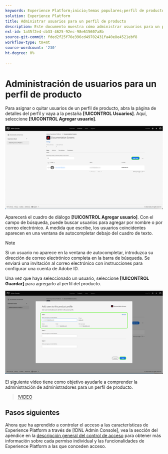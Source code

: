 ```yaml
---
keywords: Experience Platform;inicio;temas populares;perfil de producto
solution: Experience Platform
title: Administrar usuarios para un perfil de producto
description: Este documento muestra cómo administrar usuarios para un perfil de producto en la interfaz de usuario de Adobe Experience Platform.
exl-id: 1a35f2e4-cb33-4625-92ec-98e615607a8b
source-git-commit: fded2f25f76e396cd49702431fa40e8e4521ebf8
workflow-type: tm+mt
source-wordcount: '230'
ht-degree: 0%

---
```


# Administración de usuarios para un perfil de producto

Para asignar o quitar usuarios de un perfil de producto, abra la página de detalles del perfil y vaya a la pestaña **[!UICONTROL Usuarios]**. Aquí, seleccione **[!UICONTROL Agregar usuario]**.

![La página de detalles del perfil de producto muestra los usuarios enumerados en la ficha [!UICONTROL Usuarios].](../images/add-user.png)

Aparecerá el cuadro de diálogo **[!UICONTROL Agregar usuario]**. Con el campo de búsqueda, puede buscar usuarios para agregar por nombre o por correo electrónico. A medida que escribe, los usuarios coincidentes aparecen en una ventana de autocompletar debajo del cuadro de texto.

>[!NOTE]
>
>Si un usuario no aparece en la ventana de autocompletar, introduzca su dirección de correo electrónico completa en la barra de búsqueda. Se enviará una invitación al correo electrónico con instrucciones para configurar una cuenta de Adobe ID.

Una vez que haya seleccionado un usuario, seleccione **[!UICONTROL Guardar]** para agregarlo al perfil del producto.

![Agregue usuarios a la página de perfil de productos destacando los detalles del usuario.](../images/save-user.png)

El siguiente vídeo tiene como objetivo ayudarle a comprender la administración de administradores para un perfil de producto.

>[!VIDEO](https://video.tv.adobe.com/v/3423933/?learn=on&captions=spa)

## Pasos siguientes

Ahora que ha aprendido a controlar el acceso a las características de Experience Platform a través de [!DNL Admin Console], vea la sección del apéndice en la [descripción general del control de acceso](../home.md) para obtener más información sobre cada permiso individual y las funcionalidades de Experience Platform a las que conceden acceso.
